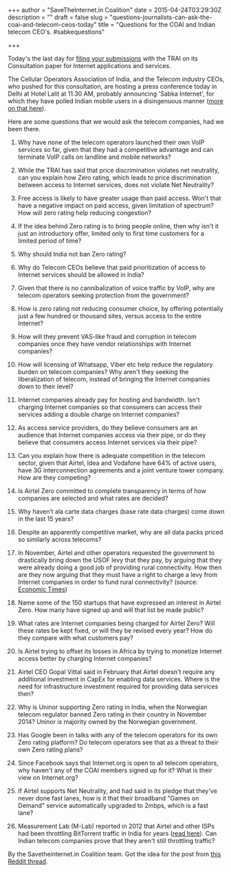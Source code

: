 +++
author = "SaveTheInternet.in Coalition"
date = 2015-04-24T03:29:30Z
description = ""
draft = false
slug = "questions-journalists-can-ask-the-coai-and-telecom-ceos-today"
title = "Questions for the COAI and Indian telecom CEO's. #sabkequestions"

+++


Today's the last day for <a href=http://www.savetheinternet.in>filing your submissions</a> with the TRAI on its Consultation paper for Internet applications and services. 

The Cellular Operators Association of India, and the Telecom industry CEOs, who pushed for this consultation, are hosting a press conference today in Delhi at Hotel Lalit at 11.30 AM, probably announcing 'Sabka Internet', for which they have polled Indian mobile users in a disingenuous manner (<a href=http://trak.in/tags/business/2015/04/22/sabkainternet-deliberate-attempt-coai-to-confuse/ target=_blank>more on that here</a>).

Here are some questions that we would ask the telecom companies, had we been there.

1. Why have none of the telecom operators launched their own VoIP services so far, given that they had a competitive advantage and can terminate VoIP calls on landline and mobile networks?

2. While the TRAI has said that price discrimination violates net neutrality, can you explain how Zero rating, which leads to price discrimination between access to Internet services, does not violate Net Neutrality?

3. Free access is likely to have greater usage than paid access. Won't that have a negative impact on paid access, given limitation of spectrum? How will zero rating help reducing congestion?

4. If the idea behind Zero rating is to bring people online, then why isn't it just an introductory offer, limited only to first time customers for a limited period of time?

5. Why should India not ban Zero rating?

6. Why do Telecom CEOs believe that paid prioritization of access to Internet services should be allowed in India?

7. Given that there is no cannibalization of voice traffic by VoIP, why are telecom operators seeking protection from the government?

8. How is zero rating not reducing consumer choice, by offering potentially just a few hundred or thousand sites, versus access to the entire Internet?

9. How will they prevent VAS-like fraud and corruption in telecom companies once they have vendor relationships with Internet companies?

10. How will licensing of Whatsapp, Viber etc help reduce the regulatory burden on telecom companies? Why aren't they seeking the liberalization of telecom, instead of bringing the Internet companies down to their level?

11. Internet companies already pay for hosting and bandwidth. Isn't charging Internet companies so that consumers can access their services adding a double charge on Internet companies?

12. As access service providers, do they believe consumers are an audience that Internet companies access via their pipe, or do they believe that consumers access Internet services via their pipe?

13. Can you explain how there is adequate competition in the telecom sector, given that Airtel, Idea and Vodafone have 64% of active users, have 3G interconnection agreements and a joint venture tower company. How are they competing?

14. Is Airtel Zero committed to complete transparency in terms of how companies are selected and what rates are decided?

15. Why haven’t ala carte data charges (base rate data charges) come down in the last 15 years? 

16. Despite an apparently competitive market, why are all data packs priced so similarly across telecoms? 

17. In November, Airtel and other operators requested the government to drastically bring down the USOF levy that they pay, by arguing that they were already doing a good job of providing rural connectivity. How then are they now arguing that they must have a right to charge a levy from Internet companies in order to fund rural connectivity? (source: <a href=http://articles.economictimes.indiatimes.com/2014-11-20/news/56304122_1_usof-universal-service-obligation-fund-levy>Economic Times</a>)

18. Name some of the 150 startups that have expressed an interest in Airtel Zero. How many have signed up and will that list be made public?

19. What rates are Internet companies being charged for Airtel Zero? Will these rates be kept fixed, or will they be revised every year? How do they compare with what customers pay?

20. Is Airtel trying to offset its losses in Africa by trying to monetize Internet access better by charging Internet companies?

21. Airtel CEO Gopal Vittal said in February that Airtel doesn't require any additional investment in CapEx for enabling data services. Where is the need for infrastructure investment required for providing data services then?

22. Why is Uninor supporting Zero rating in India, when the Norwegian telecom regulator banned Zero rating in their country in November 2014? Uninor is majority owned by the Norwegian government.

23. Has Google been in talks with any of the telecom operators for its own Zero rating platform? Do telecom operators see that as a threat to their own Zero rating plans?

24. Since Facebook says that Internet.org is open to all telecom operators, why haven't any of the COAI members signed up for it? What is their view on Internet.org?

25. If Airtel supports Net Neutrality, and had said in its pledge that they've never done fast lanes, how is it that their broadband "Games on Demand" service automatically upgraded to 2mbps, which is a fast lane?

26. Measurement Lab (M-Lab) reported in 2012 that Airtel and other ISPs had been throttling BitTorrent traffic in India for years (<a href=http://www.thehindu.com/sci-tech/technology/internet/isps-slam-brakes-on-bittorrent-speeds/article3751310.ece>read here</a>). Can Indian telecom companies prove that they aren't still throttling traffic?

By the Savetheinternet.in Coalition team. Got the idea for the post from <a href=http://www.reddit.com/r/india/comments/33l1yn/the_cellular_operators_association_of_india_and/>this Reddit thread</a>.

